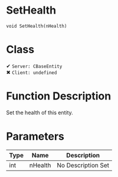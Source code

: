 # SetHealth
```
void SetHealth(nHealth)
```
# Class
✔ `Server: CBaseEntity`  
✖ `Client: undefined`  

# Function Description
Set the health of this entity.
# Parameters
Type|Name|Description
--|--|--
int|nHealth|No Description Set
